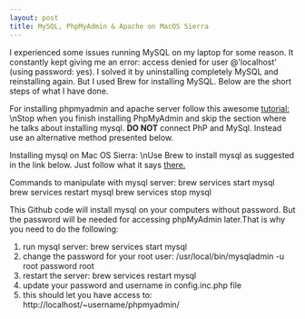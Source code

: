 ```yaml
---
layout: post
title: MySQL, PhpMyAdmin & Apache on MacOS Sierra
---
```

I experienced some issues running MySQL on my laptop for some reason. It constantly kept giving me an error: access denied for user @'localhost' (using password: yes). I solved it by uninstalling completely MySQL and reinstalling again. But I used Brew for installing MySQL. Below are the short steps of what I have done.

For installing phpmyadmin and apache server follow this awesome [tutorial:](https://jason.pureconcepts.net/2015/10/install-apache-php-mysql-mac-os-x-el-capitan/) 
\nStop when you finish installing PhpMyAdmin and skip the section where he talks about installing mysql. **DO NOT** connect PhP and MySql.
Instead use an alternative method presented below. 

Installing mysql on Mac OS Sierra:
\nUse Brew to install mysql as suggested in the link below. Just follow what it says [there.](https://gist.github.com/nrollr/3f57fc15ded7dddddcc4e82fe137b58e)

Commands to manipulate with mysql server:
brew services start mysql
brew services restart mysql
brew services stop mysql

This Github code will install mysql on your computers without password. But the password will be needed for accessing phpMyAdmin later.That is why you need to do the following:

1. run mysql server: brew services start mysql
2. change the password for your root user: /usr/local/bin/mysqladmin -u root password root
3. restart the server: brew services restart mysql
4. update your password and username in config.inc.php file
5. this should let you have access to: http://localhost/~username/phpmyadmin/